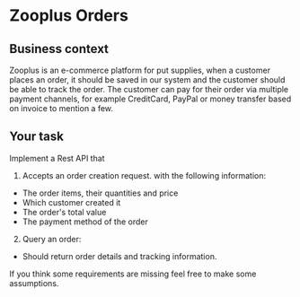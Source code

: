 # Zooplus Orders


## Business context
Zooplus is an e-commerce platform for put supplies, when a customer places an order, it should be saved in our system and the customer should be able to track the order.
The customer can pay for their order via multiple payment channels, for example CreditCard, PayPal or money transfer based on invoice to mention a few.

## Your task
Implement a Rest API that 
1. Accepts an order creation request. with the following information:
 - The order items, their quantities and price
 - Which customer created it
 - The order's total value
 - The payment method of the order

2. Query an order:
 - Should return order details and tracking information.



If you think some requirements are missing feel free to make some assumptions.


